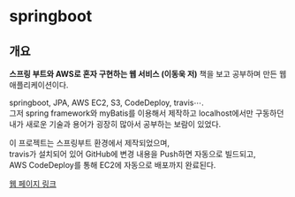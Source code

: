 # springboot
## 개요
**스프링 부트와 AWS로 혼자 구현하는 웹 서비스 (이동욱 저)** 책을 보고 공부하며 만든 웹 애플리케이션이다.

springboot, JPA, AWS EC2, S3, CodeDeploy, travis⋯.<br>
그저 spring framework와 myBatis를 이용해서 제작하고 localhost에서만 구동하던 내가 새로운 기술과 용어가 굉장히 많아서 공부하는 보람이 있었다.

이 프로젝트는 스프링부트 환경에서 제작되었으며,<br>
travis가 설치되어 있어 GitHub에 변경 내용을 Push하면 자동으로 빌드되고,<br>
AWS CodeDeploy를 통해 EC2에 자동으로 배포까지 완료된다.<br>

[웹 페이지 링크](http://ec2-15-165-87-43.ap-northeast-2.compute.amazonaws.com/)
